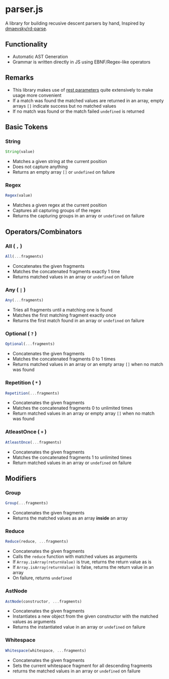 # parser.js

A library for building recusive descent parsers by hand, 
Inspired by [dmaevsky/rd-parse](https://github.com/dmaevsky/rd-parse).

## Functionality
- Automatic AST Generation
- Grammar is written directly in JS using EBNF/Regex-like operators

## Remarks
- This library makes use of [rest parameters](https://developer.mozilla.org/en-US/docs/Web/JavaScript/Reference/Functions/rest_parameters) quite extensively to make usage more convenient
- If a match was found the matched values are returned in an array, empty arrays `[]` indicate success but no matched values
- If no match was found or the match failed `undefined` is returned

## Basic Tokens
### String
```javascript
String(value)
```
- Matches a given string at the current position
- Does not capture anything
- Returns an empty array `[]` or `undefined` on failure

### Regex
```javascript
Regex(value)
```
- Matches a given regex at the current position
- Captures all capturing groups of the regex
- Returns the capturing groups in an array or `undefined` on failure

## Operators/Combinators
### All ( `,` )
```javascript
All(...fragments)
```
- Concatenates the given fragments
- Matches the concatenated fragments exactly 1 time
- Returns matched values in an array or `undefined` on failure

### Any ( `|` )
```javascript
Any(...fragments)
```
- Tries all fragments until a matching one is found
- Matches the first matching fragment exactly once
- Returns the first match found in an array or `undefined` on failure

### Optional ( `?` )
```javascript
Optional(...fragments)
```
- Concatenates the given fragments
- Matches the concatenated fragments 0 to 1 times
- Returns matched values in an array or an empty array `[]` when no match was found

### Repetition ( `*` )
```javascript
Repetition(...fragments)
```
- Concatenates the given fragments
- Matches the concatenated fragments 0 to unlimited times
- Return matched values in an array or empty array `[]` when no match was found

### AtleastOnce ( `+` )
```javascript
AtleastOnce(...fragments)
```
- Concatenates the given fragments
- Matches the concatenated fragments 1 to unlimited times
- Return matched values in an array or `undefined` on failure

## Modifiers
### Group
```javascript
Group(...fragments)
```
- Concatenates the given fragments
- Returns the matched values as an array __inside__ an array

### Reduce
```javascript
Reduce(reduce, ...fragments)
```
- Concatenates the given fragments
- Calls the `reduce` function with matched values as arguments
- If `Array.isArray(returnValue)` is true, returns the return value as is
- If `Array.isArray(returnValue)` is false, returns the return value in an array
- On failure, returns `undefined`

### AstNode
```javascript
AstNode(constructor, ...fragments)
```
- Concatenates the given fragments
- Instantiates a new object from the given constructor with the matched values as arguments
- Returns the instantiated value in an array or `undefined` on failure

### Whitespace
```javascript
Whitespace(whitespace, ...fragments)
```
- Concatenates the given fragments
- Sets the current whitespace fragment for all descending fragments
- returns the matched values in an array or `undefined` on failure
